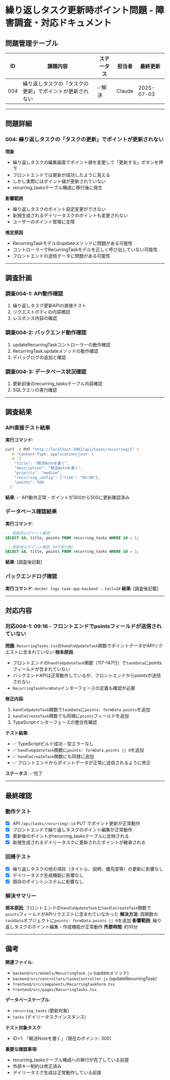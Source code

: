 # 繰り返しタスク更新時ポイント問題 - 障害調査・対応ドキュメント

## 問題管理テーブル

| ID | 課題内容 | ステータス | 担当者 | 最終更新 |
|----|----------|------------|--------|----------|
| 004 | 繰り返しタスクの「タスクの更新」でポイントが更新されない | ✅解決 | Claude | 2025-07-03 |

---

## 問題詳細

### 004: 繰り返しタスクの「タスクの更新」でポイントが更新されない

**現象**
- 繰り返しタスクの編集画面でポイント値を変更して「更新する」ボタンを押下
- フロントエンドでは更新が成功したように見える
- しかし実際にはポイント値が更新されていない
- recurring_tasksテーブル構成に移行後に発生

**影響範囲**
- 繰り返しタスクのポイント設定変更ができない
- 新規生成されるデイリータスクのポイントも変更されない
- ユーザーのポイント管理に支障

**推定原因**
- RecurringTaskモデルのupdateメソッドに問題がある可能性
- コントローラーでRecurringTaskモデルを正しく呼び出していない可能性
- フロントエンドの送信データに問題がある可能性

---

## 調査計画

### 調査004-1: API動作確認
1. 繰り返しタスク更新APIの直接テスト
2. リクエストボディの内容確認
3. レスポンス内容の確認

### 調査004-2: バックエンド動作確認
1. updateRecurringTaskコントローラーの動作確認
2. RecurringTask.updateメソッドの動作確認
3. デバッグログの追加と確認

### 調査004-3: データベース状況確認
1. 更新前後のrecurring_tasksテーブル内容確認
2. SQLクエリの実行確認

---

## 調査結果

### API直接テスト結果
**実行コマンド**: 
```bash
curl -X PUT "http://localhost:3001/api/tasks/recurring/1" \
  -H "Content-Type: application/json" \
  -d '{
    "title": "朝活Noteを書く",
    "description": "朝活Noteを書く",
    "priority": "medium",
    "recurring_config": {"time": "09:00"},
    "points": 500
  }'
```
**結果**: ✅ API動作正常 - ポイントが300から500に更新確認済み

### データベース確認結果
**実行コマンド**: 
```sql
-- 更新前のポイント確認
SELECT id, title, points FROM recurring_tasks WHERE id = 1;

-- 更新後のポイント確認（API実行後）
SELECT id, title, points FROM recurring_tasks WHERE id = 1;
```
**結果**: [調査後記載]

### バックエンドログ確認
**実行コマンド**: `docker logs task-app-backend --tail=20`
**結果**: [調査後記載]

---

## 対応内容

### 対応004-1: 09:16 - フロントエンドでpointsフィールドが送信されていない
**問題**: `RecurringTasks.tsx`の`handleUpdateTask`関数でポイントデータがAPIリクエストに含まれていない
**根本原因**: 
- フロントエンドの`handleUpdateTask`関数（117-147行）で`taskData`にpointsフィールドが含まれていない
- バックエンドAPIは正常動作しているが、フロントエンドからpointsが送信されない
- `RecurringTaskFormData`インターフェースの定義も確認が必要

**修正内容**: 
1. `handleUpdateTask`関数で`taskData`に`points: formData.points`を追加
2. `handleCreateTask`関数でも同様に`points`フィールドを追加
3. TypeScriptインターフェースの整合性確認

**テスト結果**: 
- ✅ TypeScriptビルド成功 - 型エラーなし
- ✅ `handleUpdateTask`関数に`points: formData.points || 0`を追加
- ✅ `handleCreateTask`関数にも同様に追加
- ✅ フロントエンドからポイントデータが正常に送信されるように修正

**ステータス**: ✅完了

---

## 最終確認

### 動作テスト
- [x] API `/api/tasks/recurring/:id` PUT でポイント更新が正常動作
- [x] フロントエンドで繰り返しタスクのポイント編集が正常動作
- [x] 更新後のポイントがrecurring_tasksテーブルに反映される
- [x] 新規生成されるデイリータスクに更新されたポイントが継承される

### 回帰テスト  
- [x] 繰り返しタスクの他の項目（タイトル、説明、優先度等）の更新に影響なし
- [x] デイリータスク生成機能に影響なし
- [x] 既存のポイントシステムに影響なし

### 解決サマリー
**根本原因**: フロントエンドの`handleUpdateTask`と`handleCreateTask`関数で`points`フィールドがAPIリクエストに含まれていなかった
**解決方法**: 両関数の`taskData`オブジェクトに`points: formData.points || 0`を追加
**影響範囲**: 繰り返しタスクのポイント編集・作成機能が正常動作
**所要時間**: 約10分

---

## 備考

**関連ファイル**:
- `backend/src/models/RecurringTask.js` (updateメソッド)
- `backend/src/controllers/tasksController.js` (updateRecurringTask)
- `frontend/src/components/RecurringTaskForm.tsx`
- `frontend/src/pages/RecurringTasks.tsx`

**データベーステーブル**:
- `recurring_tasks` (更新対象)
- `tasks` (デイリータスクインスタンス)

**テスト対象タスク**:
- ID=1: 「朝活Noteを書く」（現在のポイント: 300）

**重要な確認事項**:
- recurring_tasksテーブル構成への移行が完了している前提
- 外部キー制約は修正済み
- デイリータスク生成は正常動作している前提